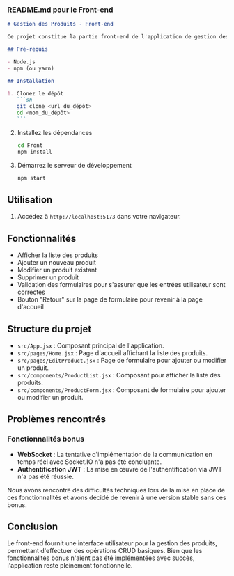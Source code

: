 
### README.md pour le Front-end

````markdown
# Gestion des Produits - Front-end

Ce projet constitue la partie front-end de l'application de gestion des produits, construite avec React et Material-UI.

## Pré-requis

- Node.js
- npm (ou yarn)

## Installation

1. Clonez le dépôt
   ```sh
   git clone <url_du_dépôt>
   cd <nom_du_dépôt>
   ```
````

2. Installez les dépendances

   ```sh
   cd Front
   npm install
   ```

3. Démarrez le serveur de développement
   ```sh
   npm start
   ```

## Utilisation

1. Accédez à `http://localhost:5173` dans votre navigateur.

## Fonctionnalités

- Afficher la liste des produits
- Ajouter un nouveau produit
- Modifier un produit existant
- Supprimer un produit
- Validation des formulaires pour s'assurer que les entrées utilisateur sont correctes
- Bouton "Retour" sur la page de formulaire pour revenir à la page d'accueil

## Structure du projet

- `src/App.jsx` : Composant principal de l'application.
- `src/pages/Home.jsx` : Page d'accueil affichant la liste des produits.
- `src/pages/EditProduct.jsx` : Page de formulaire pour ajouter ou modifier un produit.
- `src/components/ProductList.jsx` : Composant pour afficher la liste des produits.
- `src/components/ProductForm.jsx` : Composant de formulaire pour ajouter ou modifier un produit.

## Problèmes rencontrés

### Fonctionnalités bonus

- **WebSocket** : La tentative d'implémentation de la communication en temps réel avec Socket.IO n'a pas été concluante.
- **Authentification JWT** : La mise en œuvre de l'authentification via JWT n'a pas été réussie.

Nous avons rencontré des difficultés techniques lors de la mise en place de ces fonctionnalités et avons décidé de revenir à une version stable sans ces bonus.

## Conclusion

Le front-end fournit une interface utilisateur pour la gestion des produits, permettant d'effectuer des opérations CRUD basiques. Bien que les fonctionnalités bonus n'aient pas été implémentées avec succès, l'application reste pleinement fonctionnelle.

```


```
